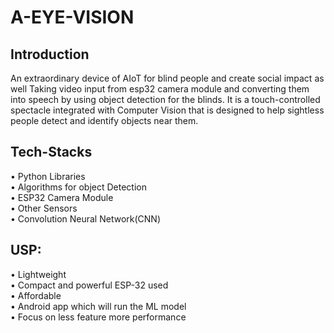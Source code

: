 # A-EYE-VISION

## Introduction
An extraordinary device of AIoT for blind people and create social impact as well
Taking video input from esp32 camera module and converting them into speech by using object detection for the blinds.
It is a touch-controlled spectacle integrated with Computer Vision that is designed to help sightless people detect and identify objects near them.

## Tech-Stacks
• Python Libraries<br />
• Algorithms for object Detection<br />
• ESP32 Camera Module<br />
• Other Sensors<br />
• Convolution Neural Network(CNN)

## USP:
• Lightweight<br />
• Compact and powerful ESP-32 used<br />
• Affordable<br />
• Android app which will run the ML model<br />
• Focus on less feature more performance<br />
